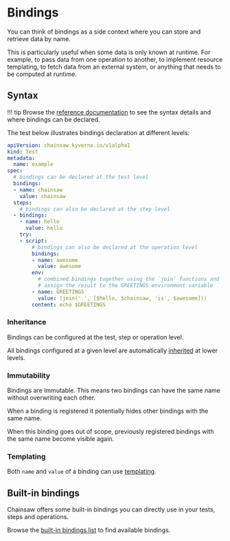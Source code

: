 # Bindings

You can think of bindings as a side context where you can store and retrieve data by name.

This is particularly useful when some data is only known at runtime.
For example, to pass data from one operation to another, to implement resource templating, to fetch data from an external system, or anything that needs to be computed at runtime.

## Syntax

!!! tip
    Browse the [reference documentation](../reference/apis/chainsaw.v1alpha1.md#chainsaw-kyverno-io-v1alpha1-Binding) to see the syntax details and where bindings can be declared.

The test below illustrates bindings declaration at different levels:

```yaml
apiVersion: chainsaw.kyverno.io/v1alpha1
kind: Test
metadata:
  name: example
spec:
  # bindings can be declared at the test level
  bindings:
  - name: chainsaw
    value: chainsaw
  steps:
    # bindings can also be declared at the step level
  - bindings:
    - name: hello
      value: hello
    try:
    - script:
        # bindings can also be declared at the operation level
        bindings:
        - name: awesome
          value: awesome
        env:
          # combined bindings together using the `join` functions and
          # assign the result to the GREETINGS environment variable
        - name: GREETINGS
          value: (join(' ', [$hello, $chainsaw, 'is', $awesome]))
        content: echo $GREETINGS
```

### Inheritance

Bindings can be configured at the test, step or operation level.

All bindings configured at a given level are automatically [inherited](./inheritance.md) at lower levels.

### Immutability

Bindings are immutable. This means two bindings can have the same name without overwriting each other.

When a binding is registered it potentially hides other bindings with the same name.

When this binding goes out of scope, previously registered bindings with the same name become visible again.

### Templating

Both `name` and `value` of a binding can use [templating](./templating.md).

## Built-in bindings

Chainsaw offers some built-in bindings you can directly use in your tests, steps and operations.

Browse the [built-in bindings list](./builtins.md) to find available bindings.
